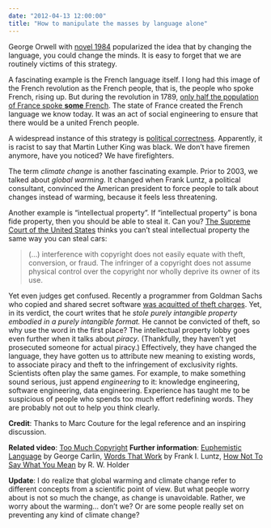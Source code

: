 ```yaml
---
date: "2012-04-13 12:00:00"
title: "How to manipulate the masses by language alone"
---
```




George Orwell with [novel 1984](https://en.wikipedia.org/wiki/Nineteen_Eighty-Four) popularized the idea that by changing the language, you could change the minds. It is easy to forget that we are routinely victims of this strategy.

A fascinating example is the French language itself. I long had this image of the French revolution as the French people, that is, the people who spoke French, rising up. But during the revolution in 1789, [only half the population of France spoke __some__ French](https://en.wikipedia.org/wiki/History_of_French). The state of France created the French language we know today. It was an act of social engineering to ensure that there would be a united French people.

A widespread instance of this strategy is [political correctness](https://en.wikipedia.org/wiki/Politically_correct). Apparently, it is racist to say that Martin Luther King was black. We don&rsquo;t have firemen anymore, have you noticed? We have firefighters.

The term <em>climate change</em> is another fascinating example. Prior to 2003, we talked about <em>global warming</em>. It changed when Frank Luntz, a political consultant, convinced the American president to force people to talk about changes instead of warming, because it feels less threatening.

Another example is &ldquo;intellectual property&rdquo;. If &ldquo;intellectual property&rdquo; is bona fide property, then you should be able to steal it. Can you? [The Supreme Court of the United States](https://en.wikipedia.org/wiki/Dowling_v._United_States_(1985)) thinks you can&rsquo;t steal intellectual property the same way you can steal cars:

> (&hellip;) interference with copyright does not easily equate with theft, conversion, or fraud. The infringer of a copyright does not assume physical control over the copyright nor wholly deprive its owner of its use.

Yet even judges get confused. Recently a programmer from Goldman Sachs who copied and shared secret software [was acquitted of theft charges](http://www.wired.com/2012/04/code-not-physical-property). Yet, in its verdict, the court writes that he <em>stole purely intangible property embodied in a purely intangible format.</em> He cannot be convicted of theft, so why use the word in the first place? The intellectual property lobby goes even further when it talks about <em>piracy</em>. (Thankfully, they haven&rsquo;t yet prosecuted someone for actual piracy.) Effectively, they have changed the language, they have gotten us to attribute new meaning to existing words, to associate piracy and theft to the infringement of exclusivity rights.
Scientists often play the same games. For example, to make something sound serious, just append _engineering_ to it: knowledge engineering, software engineering, data engineering.
Experience has taught me to be suspicious of people who spends too much effort redefining words. They are probably not out to help you think clearly.

__Credit__: Thanks to Marc Couture for the legal reference and an inspiring discussion.

__Related video__: [Too Much Copyright]( http://www.youtube.com/watch?v=rFMl0stqai0)
__Further information__: [Euphemistic Language](https://www.youtube.com/watch?v=CNk_kzQCclo) by George Carlin, [Words That Work](https://www.amazon.com/Words-That-Work-What-People/dp/1401302599) by Frank I. Luntz, [How Not To Say What You Mean](https://www.amazon.com/How-Not-Say-What-Mean/dp/0199208395) by R. W. Holder

__Update__: I do realize that global warming and climate change refer to different concepts from a scientific point of view. But what people worry about is not so much the change, as change is unavoidable. Rather, we worry about the warming&hellip; don&rsquo;t we? Or are some people really set on preventing any kind of climate change?


